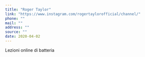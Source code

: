 ```yaml
---
title: "Roger Taylor"
link: "https://www.instagram.com/rogertaylorofficial/channel/"
phone: ""
mail: ""
address: ""
source: ""
date: 2020-04-02
---
```


Lezioni online di batteria
